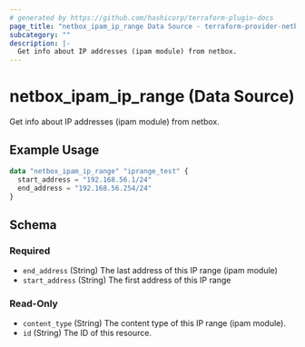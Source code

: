 ```yaml
---
# generated by https://github.com/hashicorp/terraform-plugin-docs
page_title: "netbox_ipam_ip_range Data Source - terraform-provider-netbox"
subcategory: ""
description: |-
  Get info about IP addresses (ipam module) from netbox.
---
```


# netbox_ipam_ip_range (Data Source)

Get info about IP addresses (ipam module) from netbox.

## Example Usage

```terraform
data "netbox_ipam_ip_range" "iprange_test" {
  start_address = "192.168.56.1/24"
  end_address = "192.168.56.254/24"
}
```

<!-- schema generated by tfplugindocs -->
## Schema

### Required

- `end_address` (String) The last address of this IP range (ipam module)
- `start_address` (String) The first address of this IP range

### Read-Only

- `content_type` (String) The content type of this IP range (ipam module).
- `id` (String) The ID of this resource.


